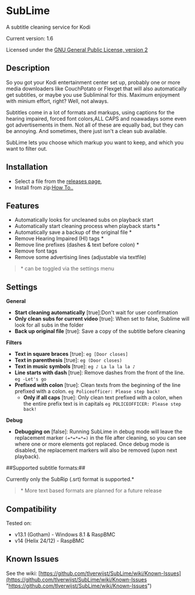 # SubLime #
A subtitle cleaning service for Kodi

Current version: 1.6

Licensed under the [GNU General Public License, version 2](http://www.gnu.org/licenses/gpl-2.0.html "http://www.gnu.org/licenses/gpl-2.0.html")

## Description ##
So you got your Kodi entertainment center set up, probably one or more media downloaders like CouchPotato or Flexget that will also automatically get subtitles, or maybe you use Subliminal for this. Maximum enjoyment with minium effort, right? Well, not always.

Subtitles come in a lot of formats and markups, using  captions for the hearing impaired,  forced font colors,ALL CAPS and noawadays some even got advertisements in them. Not all of these are equally bad, but they can be annoying. And sometimes, there just isn't a clean sub available.

SubLime lets you choose which markup you want to keep, and which you want to filter out.


## Installation ##


- Select a file from the [releases page](https://github.com/tlverwijst/SubLime/releases "https://github.com/tlverwijst/SubLime/releases"),
- Install from zip:[How To..](http://kodi.wiki/view/How_to_install_an_Add-on_from_a_zip_file "http://kodi.wiki/view/How_to_install_an_Add-on_from_a_zip_file")

## Features ##

 - Automatically looks for uncleaned subs on playback start
 - Automatically start cleaning process when playback starts *
 - Automatically save a backup of the original file *
 - Remove Hearing Impaired (HI) tags *
 - Remove line prefixes (dashes & text before colon) *
 - Remove font tags 
 - Remove some advertising lines (adjustable via textfile)
 
> \* can be toggled via the settings menu

## Settings ##

**General**

- **Start cleaning automatically** [true]:Don't wait for user confirmation
- **Only clean subs for current video** [true]: When set to false, Sublime will look for all subs in the folder
- **Back up original file** [true]: Save a copy of the subtitle before cleaning

**Filters**

- **Text in square braces** [true]: `eg [Door closes]`
- **Text in parenthesis** [true]: `eg (Door closes)`
- **Text in music symbols** [true]: `eg ♪ La la la la ♪`
- **Line starts with dash** [true]: Remove dashes from the front of the line. `eg -Let's go`
- **Prefixed with colon** [true]: Clean texts from the beginning of the line prefixed with a colon. `eg Policeofficer: Please step back!`
	- **Only if all caps** [true]: Only clean text prefixed with a colon, when the entire prefix text is in capitals `eg POLICEOFFICER: Please step back!`

**Debug**

- **Debugging on** [false]: Running SubLime in debug mode will leave the replacement marker `(=*=*=*=)` in the file after cleaning, so you can see where one or more elements got replaced. Once debug mode is disabled, the replacement markers will also be removed (upon next playback). 

 
##Supported subtitle formats:##
 
Currently only the SubRip (.srt) format is supported.*


> \* More text based formats are planned for a future release 


## Compatibility ##
Tested on:

- v13.1 (Gotham) - Windows 8.1 & RaspBMC 
- v14 (Helix 24/12) - RaspBMC



## Known Issues ##

See the wiki: [https://github.com/tlverwijst/SubLime/wiki/Known-Issues](https://github.com/tlverwijst/SubLime/wiki/Known-Issues "https://github.com/tlverwijst/SubLime/wiki/Known-Issues")